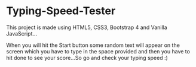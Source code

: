 # Typing-Speed-Tester
This project is made using HTML5, CSS3, Bootstrap 4 and Vanilla JavaScript...

When you will hit the Start button some random text will appear on the screen which you have to type in the space provided and then you have to hit done to see your score...So go and check your typing speed :)
